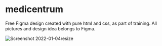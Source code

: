 # medicentrum
Free Figma design created with pure html and css, as part of training. All pictures and design idea belongs to Figma.


![Screenshot 2022-01-04resize](https://user-images.githubusercontent.com/76999282/148048316-4134f712-bcf4-4010-a74c-288ea1c6457e.png)
